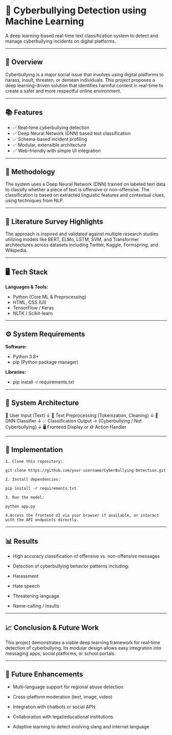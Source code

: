 # 🚨 Cyberbullying Detection using Machine Learning

A deep learning-based real-time text classification system to detect and manage cyberbullying incidents on digital platforms.

---

## 📌 Overview

Cyberbullying is a major social issue that involves using digital platforms to harass, insult, threaten, or demean individuals. This project proposes a deep learning-driven solution that identifies harmful content in real-time to create a safer and more respectful online environment.

---

## 📚 Features

- ✅ Real-time cyberbullying detection
- ✅ Deep Neural Network (DNN) based text classification
- ✅ Schema-based incident profiling
- ✅ Modular, extensible architecture
- ✅ Web-friendly with simple UI integration

---

## 🧠 Methodology

The system uses a Deep Neural Network (DNN) trained on labeled text data to classify whether a piece of text is offensive or non-offensive. The classification is based on extracted linguistic features and contextual clues, using techniques from NLP.

---

## 🔬 Literature Survey Highlights

The approach is inspired and validated against multiple research studies utilizing models like BERT, ELMo, LSTM, SVM, and Transformer architectures across datasets including Twitter, Kaggle, Formspring, and Wikipedia.

---

## 🖥️ Tech Stack

**Languages & Tools:**
- Python (Core ML & Preprocessing)
- HTML, CSS (UI)
- TensorFlow / Keras
- NLTK / Scikit-learn

---

## ⚙️ System Requirements

**Software:**
- Python 3.8+
- pip (Python package manager)

**Libraries:**

- pip install -r requirements.txt

---

## 🧩 System Architecture

📝 User Input (Text)
↓
🧹 Text Preprocessing (Tokenization, Cleaning)
↓
🧠 DNN Classifier
↓
✅ Classification Output → {Cyberbullying / Not Cyberbullying}
↓
🖥️ Frontend Display or ⚙️ Action Handler


---

## 🚀 Implementation

```
1. Clone this repository:

git clone https://github.com/your-username/CyberBullying-Detection.git

2. Install dependencies:

pip install -r requirements.txt

3. Run the model:

python app.py

4.Access the frontend UI via your browser if available, or interact with the API endpoints directly.

```
---

## 📊 Results

- High accuracy classification of offensive vs. non-offensive messages

- Detection of cyberbullying behavior patterns including:

- Harassment

- Hate speech

- Threatening language

- Name-calling / Insults

---

## 📈 Conclusion & Future Work
This project demonstrates a viable deep learning framework for real-time detection of cyberbullying. Its modular design allows easy integration into messaging apps, social platforms, or school portals.

---

## 🔮 Future Enhancements
- Multi-language support for regional abuse detection

- Cross-platform moderation (text, image, video)

- Integration with chatbots or social APIs

- Collaboration with legal/educational institutions

- Adaptive learning to detect evolving slang and internet language

